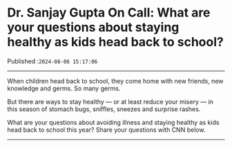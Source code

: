 # Dr. Sanjay Gupta On Call: What are your questions about staying healthy as kids head back to school?

Published :`2024-08-06 15:17:06`

---

When children head back to school, they come home with new friends, new knowledge and germs. So many germs.

But there are ways to stay healthy — or at least reduce your misery — in this season of stomach bugs, sniffles, sneezes and surprise rashes.

What are your questions about avoiding illness and staying healthy as kids head back to school this year? Share your questions with CNN below.

---

